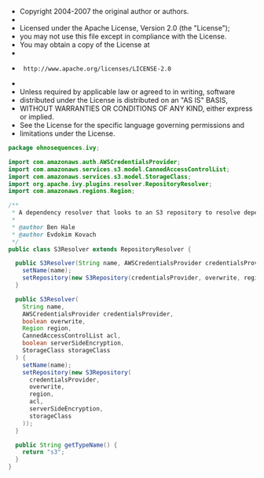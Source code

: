 
 * Copyright 2004-2007 the original author or authors.
 *
 * Licensed under the Apache License, Version 2.0 (the "License");
 * you may not use this file except in compliance with the License.
 * You may obtain a copy of the License at
 *
 *      http://www.apache.org/licenses/LICENSE-2.0
 *
 * Unless required by applicable law or agreed to in writing, software
 * distributed under the License is distributed on an "AS IS" BASIS,
 * WITHOUT WARRANTIES OR CONDITIONS OF ANY KIND, either express or implied.
 * See the License for the specific language governing permissions and
 * limitations under the License.


```java
package ohnosequences.ivy;

import com.amazonaws.auth.AWSCredentialsProvider;
import com.amazonaws.services.s3.model.CannedAccessControlList;
import com.amazonaws.services.s3.model.StorageClass;
import org.apache.ivy.plugins.resolver.RepositoryResolver;
import com.amazonaws.regions.Region;

/**
 * A dependency resolver that looks to an S3 repository to resolve dependencies.
 *
 * @author Ben Hale
 * @author Evdokim Kovach
 */
public class S3Resolver extends RepositoryResolver {

  public S3Resolver(String name, AWSCredentialsProvider credentialsProvider, boolean overwrite, Region region) {
    setName(name);
    setRepository(new S3Repository(credentialsProvider, overwrite, region));
  }

  public S3Resolver(
    String name,
    AWSCredentialsProvider credentialsProvider,
    boolean overwrite,
    Region region,
    CannedAccessControlList acl,
    boolean serverSideEncryption,
    StorageClass storageClass
  ) {
    setName(name);
    setRepository(new S3Repository(
      credentialsProvider,
      overwrite,
      region,
      acl,
      serverSideEncryption,
      storageClass
    ));
  }

  public String getTypeName() {
    return "s3";
  }
}

```




[main/java/ohnosequences/ivy/S3Repository.java]: S3Repository.java.md
[main/java/ohnosequences/ivy/S3RepositoryException.java]: S3RepositoryException.java.md
[main/java/ohnosequences/ivy/S3Resolver.java]: S3Resolver.java.md
[main/java/ohnosequences/ivy/S3Resource.java]: S3Resource.java.md
[main/java/ohnosequences/ivy/S3Utils.java]: S3Utils.java.md